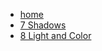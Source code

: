 * [home](docs/RealTimeRendering/)
* [7 Shadows](docs/RealTimeRendering/7_shadows.md)
* [8 Light and Color](docs/RealTimeRendering/8_light_and_color.md)